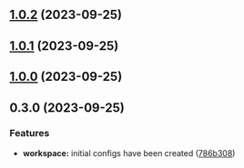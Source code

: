 ## [1.0.2](https://github.com/Yurchishin/anylint/compare/prettier-config-v1.0.1...prettier-config-v1.0.2) (2023-09-25)

## [1.0.1](https://github.com/Yurchishin/anylint/compare/prettier-config-v1.0.0...prettier-config-v1.0.1) (2023-09-25)

## [1.0.0](https://github.com/Yurchishin/anylint/compare/prettier-config-v0.3.1...prettier-config-v1.0.0) (2023-09-25)

## 0.3.0 (2023-09-25)

### Features

- **workspace:** initial configs have been created ([786b308](https://github.com/Yurchishin/anylint/commit/4cb568a744e417a749644a8df5be243db2a9861f))
